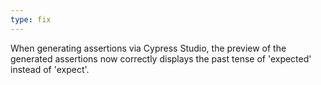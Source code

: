 ```yaml
---
type: fix
---
```


When generating assertions via Cypress Studio, the preview of the generated assertions now correctly displays the past tense of 'expected' instead of 'expect'.